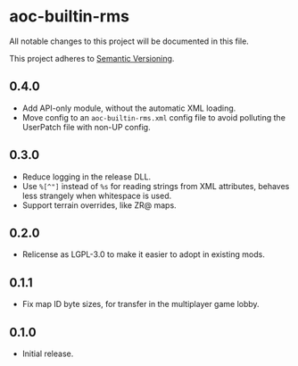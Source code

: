 # aoc-builtin-rms

All notable changes to this project will be documented in this file.

This project adheres to [Semantic Versioning](http://semver.org/).

## 0.4.0
* Add API-only module, without the automatic XML loading.
* Move config to an `aoc-builtin-rms.xml` config file to avoid polluting the UserPatch file with non-UP config.

## 0.3.0
* Reduce logging in the release DLL.
* Use `%[^"]` instead of `%s` for reading strings from XML attributes, behaves less strangely when whitespace is used.
* Support terrain overrides, like ZR@ maps.

## 0.2.0
* Relicense as LGPL-3.0 to make it easier to adopt in existing mods.

## 0.1.1
* Fix map ID byte sizes, for transfer in the multiplayer game lobby.

## 0.1.0
* Initial release.
